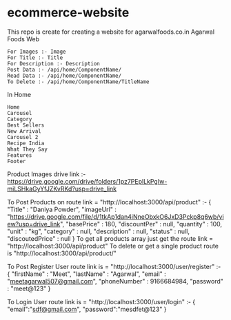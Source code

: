 # ecommerce-website
This repo is create for creating a website for agarwalfoods.co.in
Agarwal Foods Web

	For Images :- Image
	For Title :- Title
	For Description :- Description
	Post Data :- /api/home/ComponentName/
	Read Data :- /api/home/ComponentName/ 
	To Delete :- /api/home/ComponentName/TitleName

In Home

	Home
	Carousel
	Category
	Best Sellers
	New Arrival
	Carousel 2
	Recipe India
	What They Say
	Features
	Footer

Product Images drive link :- https://drive.google.com/drive/folders/1pz7PEplLkPgIw-miLSHkaGyYfJZKvRKd?usp=drive_link


To Post Products on route link = "http://localhost:3000/api/product" :- 
{
    "Title" : "Daniya Powder", 
    "imageUrl" : "https://drive.google.com/file/d/1tkAp1dan4iNneObxkO6JxD3Pckp8q6wb/view?usp=drive_link",
    "basePrice" : 180,
    "discountPer" : null,
    "quantity" : 100,
    "unit" : "kg",
    "category" : null,
    "description" : null,
    "status" : null,
    "discoutedPrice" : null
}
To get all products array just get the route link = "http://localhost:3000/api/product" 
To delete or get a single product route is "http://localhost:3000/api/product/"

To Post Register User route link is = "http://localhost:3000/user/register" :- {
    "firstName" : "Meet",
    "lastName" : "Agarwal",
    "email" : "meetagarwal507@gmail.com",
    "phoneNumber" : 9166684984,
    "password" : "meet@123"
}

To Login User route link is = "http://localhost:3000/user/login" :- {
    "email":"sdf@gmail.com",
    "password":"mesdfet@123"
}
